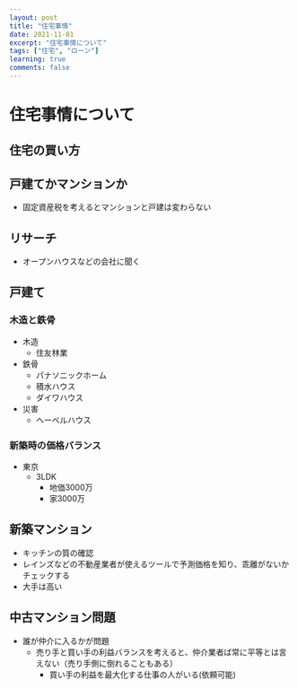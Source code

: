 ```yaml
---
layout: post
title: "住宅事情"
date: 2021-11-01
excerpt: "住宅事情について"
tags: ["住宅", "ローン"]
learning: true
comments: false
---
```



# 住宅事情について

## 住宅の買い方

## 戸建てかマンションか
 - 固定資産税を考えるとマンションと戸建は変わらない

## リサーチ
 - オープンハウスなどの会社に聞く

## 戸建て

### 木造と鉄骨
 - 木造
   - 住友林業
 - 鉄骨
   - パナソニックホーム
   - 積水ハウス
   - ダイワハウス
 - 災害
   - ヘーベルハウス

### 新築時の価格バランス 
 - 東京
   - 3LDK
	 - 地価3000万
	 - 家3000万

## 新築マンション
 - キッチンの質の確認
 - レインズなどの不動産業者が使えるツールで予測価格を知り、乖離がないかチェックする
 - 大手は高い

## 中古マンション問題
 - 誰が仲介に入るかが問題
   - 売り手と買い手の利益バランスを考えると、仲介業者ば常に平等とは言えない（売り手側に倒れることもある）
	 - 買い手の利益を最大化する仕事の人がいる(依頼可能)

